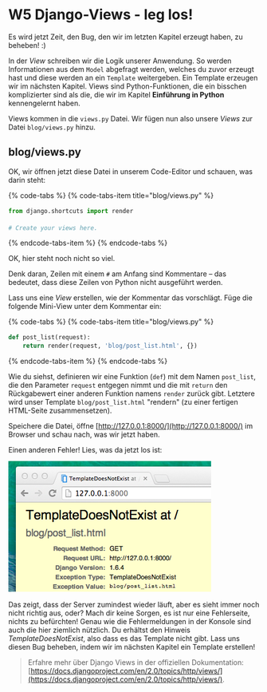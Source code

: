 # W5 Django-Views - leg los!

Es wird jetzt Zeit, den Bug, den wir im letzten Kapitel erzeugt haben, zu beheben! :\)

In der _View_ schreiben wir die Logik unserer Anwendung. So werden Informationen aus dem `Model` abgefragt werden, welches du zuvor erzeugt hast und diese werden an ein `Template` weitergeben. Ein Template erzeugen wir im nächsten Kapitel. Views sind Python-Funktionen, die ein bisschen komplizierter sind als die, die wir im Kapitel **Einführung in Python** kennengelernt haben.

Views kommen in die `views.py` Datei. Wir fügen nun also unsere _Views_ zur Datei `blog/views.py` hinzu.

## blog/views.py

OK, wir öffnen jetzt diese Datei in unserem Code-Editor und schauen, was darin steht:

{% code-tabs %}
{% code-tabs-item title="blog/views.py" %}
```python
from django.shortcuts import render

# Create your views here.
```
{% endcode-tabs-item %}
{% endcode-tabs %}

OK, hier steht noch nicht so viel.

Denk daran, Zeilen mit einem `#` am Anfang sind Kommentare – das bedeutet, dass diese Zeilen von Python nicht ausgeführt werden.

Lass uns eine _View_ erstellen, wie der Kommentar das vorschlägt. Füge die folgende Mini-View unter dem Kommentar ein:

{% code-tabs %}
{% code-tabs-item title="blog/views.py" %}
```python
def post_list(request):
    return render(request, 'blog/post_list.html', {})
```
{% endcode-tabs-item %}
{% endcode-tabs %}

Wie du siehst, definieren wir eine Funktion \(`def`\) mit dem Namen `post_list`, die den Parameter `request` entgegen nimmt und die mit `return` den Rückgabewert einer anderen Funktion namens `render` zurück gibt. Letztere wird unser Template `blog/post_list.html` "rendern" \(zu einer fertigen HTML-Seite zusammensetzen\).

Speichere die Datei, öffne [http://127.0.0.1:8000/](http://127.0.0.1:8000/) im Browser und schau nach, was wir jetzt haben.

Einen anderen Fehler! Lies, was da jetzt los ist:

![Error](.gitbook/assets/error.png)

Das zeigt, dass der Server zumindest wieder läuft, aber es sieht immer noch nicht richtig aus, oder? Mach dir keine Sorgen, es ist nur eine Fehlerseite, nichts zu befürchten! Genau wie die Fehlermeldungen in der Konsole sind auch die hier ziemlich nützlich. Du erhältst den Hinweis _TemplateDoesNotExist_, also dass es das Template nicht gibt. Lass uns diesen Bug beheben, indem wir im nächsten Kapitel ein Template erstellen!

> Erfahre mehr über Django Views in der offiziellen Dokumentation: [https://docs.djangoproject.com/en/2.0/topics/http/views/](https://docs.djangoproject.com/en/2.0/topics/http/views/).

